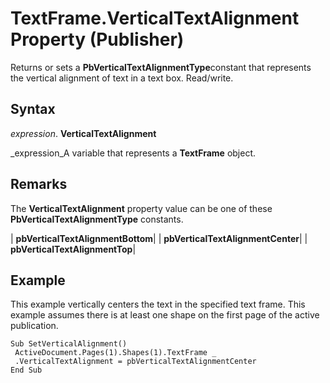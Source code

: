 
# TextFrame.VerticalTextAlignment Property (Publisher)

Returns or sets a  **PbVerticalTextAlignmentType**constant that represents the vertical alignment of text in a text box. Read/write.


## Syntax

 _expression_. **VerticalTextAlignment**

 _expression_A variable that represents a  **TextFrame** object.


## Remarks

The  **VerticalTextAlignment** property value can be one of these **PbVerticalTextAlignmentType** constants.



| **pbVerticalTextAlignmentBottom**|
| **pbVerticalTextAlignmentCenter**|
| **pbVerticalTextAlignmentTop**|

## Example

This example vertically centers the text in the specified text frame. This example assumes there is at least one shape on the first page of the active publication.


```
Sub SetVerticalAlignment() 
 ActiveDocument.Pages(1).Shapes(1).TextFrame _ 
 .VerticalTextAlignment = pbVerticalTextAlignmentCenter 
End Sub
```

